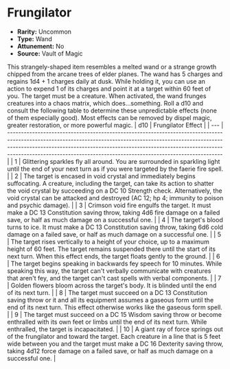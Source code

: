 # Frungilator

- **Rarity:** Uncommon
- **Type:** Wand
- **Attunement:** No
- **Source:** Vault of Magic

This strangely-shaped item resembles a melted wand or a strange growth chipped from the arcane trees of elder planes. The wand has 5 charges and regains 1d4 + 1 charges daily at dusk. While holding it, you can use an action to expend 1 of its charges and point it at a target within 60 feet of you. The target must be a creature. When activated, the wand frunges creatures into a chaos matrix, which does…something. Roll a d10 and consult the following table to determine these unpredictable effects (none of them especially good). Most effects can be removed by dispel magic, greater restoration, or more powerful magic. | d10 | Frungilator Effect |
| --- | ------------------------------------------------------------------------------------------------------------------------------------------------------------------------------------------------------------------------------------------------------------------------------------------------------------------------ |
| 1 | Glittering sparkles fly all around. You are surrounded in sparkling light until the end of your next turn as if you were targeted by the faerie fire spell. |
| 2 | The target is encased in void crystal and immediately begins suffocating. A creature, including the target, can take its action to shatter the void crystal by succeeding on a DC 10 Strength check. Alternatively, the void crystal can be attacked and destroyed (AC 12; hp 4; immunity to poison and psychic damage). |
| 3 | Crimson void fire engulfs the target. It must make a DC 13 Constitution saving throw, taking 4d6 fire damage on a failed save, or half as much damage on a successful one. |
| 4 | The target's blood turns to ice. It must make a DC 13 Constitution saving throw, taking 6d6 cold damage on a failed save, or half as much damage on a successful one. |
| 5 | The target rises vertically to a height of your choice, up to a maximum height of 60 feet. The target remains suspended there until the start of its next turn. When this effect ends, the target floats gently to the ground. |
| 6 | The target begins speaking in backwards fey speech for 10 minutes. While speaking this way, the target can't verbally communicate with creatures that aren't fey, and the target can't cast spells with verbal components. |
| 7 | Golden flowers bloom across the target's body. It is blinded until the end of its next turn. |
| 8 | The target must succeed on a DC 13 Constitution saving throw or it and all its equipment assumes a gaseous form until the end of its next turn. This effect otherwise works like the gaseous form spell. |
| 9 | The target must succeed on a DC 15 Wisdom saving throw or become enthralled with its own feet or limbs until the end of its next turn. While enthralled, the target is incapacitated. |
| 10 | A giant ray of force springs out of the frungilator and toward the target. Each creature in a line that is 5 feet wide between you and the target must make a DC 16 Dexterity saving throw, taking 4d12 force damage on a failed save, or half as much damage on a successful one. |
